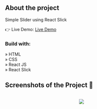 <h2>About the project</h2>

<p>Simple Slider using React Slick</p>

👉 Live Demo: <a href='https://zakharlobai-sliedr.vercel.app/' target='_blank'>Live Demo</a>

<h3>Build with:</h3>

» HTML<br>
» CSS<br>
» React JS<br>
» React Slick

<h2>Screenshots of the Project 📸</h2>
<br>

<div align='center'>
<img src='https://github.com/zakhar-lobai/menu/assets/29870526/37f18383-55b2-4256-b913-f6eccad658fd'/>

</div>